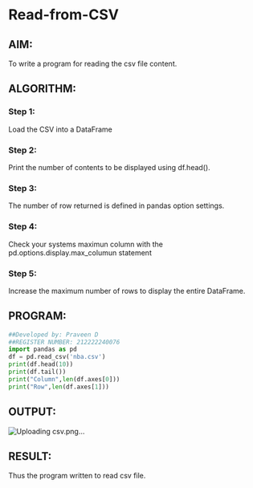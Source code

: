 # Read-from-CSV

## AIM:
To write a program for reading the csv file content.

## ALGORITHM:

### Step 1:
Load the CSV into a DataFrame

### Step 2:
Print the number of contents to be displayed using df.head().

### Step 3:
The number of row returned is defined in pandas option settings.

### Step 4:
Check your systems maximun column with the pd.options.display.max_columun statement

### Step 5:
Increase the maximum number of rows to display the entire DataFrame.


## PROGRAM:
```python
##Developed by: Praveen D
##REGISTER NUMBER: 212222240076
import pandas as pd
df = pd.read_csv('nba.csv')
print(df.head(10))
print(df.tail())
print("Column",len(df.axes[0]))
print("Row",len(df.axes[1]))
```

## OUTPUT:
![Uploading csv.png…]()


## RESULT:
Thus the program written to read csv file.
